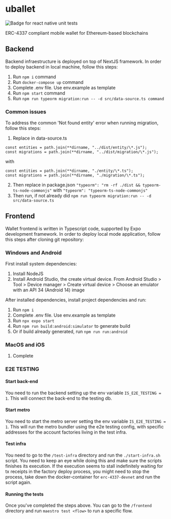 # uballet

![Badge for react native unit tests](https://github.com/MarkoVrljicak/uballet/actions/workflows/unit-test.yml/badge.svg)

ERC-4337 compliant mobile wallet for Ethereum-based blockchains

## Backend

Backend infraestructure is deployed on top of NextJS framework. In order to deploy backend in local machine, follow this steps:

1. Run `npm i` command
2. Run `docker-compose up` command
3. Complete .env file. Use env.example as template
4. Run `npm start` command
5. Run `npm run typeorm migration:run -- -d src/data-source.ts command`

### Common issues

To address the common 'Not found entity' error when running migration, follow this steps:

1. Replace in data-source.ts

```
const entities = path.join(**dirname, "../dist/entity/\*.js");
const migrations = path.join(**dirname, "../dist/migration/\*.js");
```

with

```
const entities = path.join(**dirname, "./entity/\*.ts");
const migrations = path.join(**dirname, "./migration/\*.ts");
```

2. Then replace in package.json `"typeorm": "rm -rf ./dist && typeorm-ts-node-commonjs"` with `"typeorm": "typeorm-ts-node-commonjs"`
3. Then run, if not already did `npm run typeorm migration:run -- -d src/data-source.ts`

## Frontend

Wallet frontend is written in Typescript code, supported by Expo development framework. In order to deploy local mode application, follow this steps after cloning git repository:

### Windows and Android

First install system dependencies:

1. Install NodeJS
2. Install Android Studio, the create virtual device. From Android Studio > Tool > Device manager > Create virtual device > Choose an emulator with an API 34 (Android 14) image

After installed dependencies, install project dependencies and run:

1. Run `npm i`
2. Complete .env file. Use env.example as template
3. Run `npx expo start`
4. Run `npm run build:android:simulator` to generate build
5. Or if build already generated, run `npm run run:android`

### MacOS and iOS

1. Complete


### E2E TESTING

#### Start back-end

You need to run the backend setting up the env variable `IS_E2E_TESTING = 1`. This will connect the back-end to the testing db.

#### Start metro

You need to start the metro server setting the env variable `IS_E2E_TESTING = 1`. This will run the metro bundler using the
e2e testing config, with specific addresses for the account factories living in the test infra.

#### Test infra

You need to go to the `/test-infra` directory and run the `./start-infra.sh` script. You need to keep an eye while doing this and make sure the scripts finishes its execution. If the execution seems to stall indefinitely waiting for tx receipts in the factory deploy process, you might need to stop the process, take down the docker-container for `erc-4337-devnet` and run the script again.

#### Running the tests

Once you've completed the steps above. You can go to the `/frontend` directory and run `maestro test <flow>` to run a specific flow.